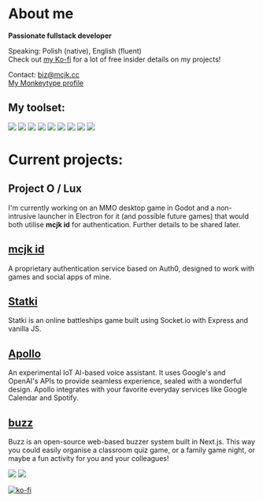 # About me
**Passionate fullstack developer**

Speaking: Polish (native), English (fluent)<br>
Check out [my Ko-fi](https://ko-fi.com/maciejkag) for a lot of free insider details on my projects!

Contact: biz@mcjk.cc<br>
[My Monkeytype profile](https://monkeytype.com/profile/maciejkag)<br>

## My toolset:
![](https://img.shields.io/badge/JavaScript-F7DF1E.svg?style=for-the-badge&logo=JavaScript&logoColor=black) ![](https://img.shields.io/badge/Node.js-339933.svg?style=for-the-badge&logo=nodedotjs&logoColor=white) ![](https://img.shields.io/badge/Express-000000.svg?style=for-the-badge&logo=Express&logoColor=white) ![](https://img.shields.io/badge/Next.js-000000.svg?style=for-the-badge&logo=nextdotjs&logoColor=white) ![](https://img.shields.io/badge/React-61DAFB.svg?style=for-the-badge&logo=React&logoColor=black) ![](https://img.shields.io/badge/Electron-47848F.svg?style=for-the-badge&logo=Electron&logoColor=white) ![](https://img.shields.io/badge/Python-3776AB.svg?style=for-the-badge&logo=Python&logoColor=white) ![](https://img.shields.io/badge/Flask-000000.svg?style=for-the-badge&logo=Flask&logoColor=white) ![](https://img.shields.io/badge/PHP-777BB4.svg?style=for-the-badge&logo=PHP&logoColor=white)

# Current projects:

## Project O / Lux
I'm currently working on an MMO desktop game in Godot and a non-intrusive launcher in Electron for it (and possible future games) that would both utilise **mcjk id** for authentication. Further details to be shared later.

## [mcjk id](https://id.mcjk.cc/)
A proprietary authentication service based on Auth0, designed to work with games and social apps of mine.

## [Statki](https://statki.mcjk.cc/)
Statki is an online battleships game built using Socket.io with Express and vanilla JS.

## [Apollo](https://github.com/77-co/Apollo/)
An experimental IoT AI-based voice assistant. It uses Google's and OpenAI's APIs to provide seamless experience, sealed with a wonderful design. Apollo integrates with your favorite everyday services like Google Calendar and Spotify.

## [buzz](https://github.com/MaciejkaG/buzz/)
Buzz is an open-source web-based buzzer system built in Next.js. This way you could easily organise a classroom quiz game, or a family game night, or maybe a fun activity for you and your colleagues!

![](https://github-readme-stats.vercel.app/api?username=MaciejkaG&show_icons=true&theme=transparent) ![](https://github-readme-stats.vercel.app/api/top-langs/?username=MaciejkaG&layout=donut&theme=transparent)

[![ko-fi](https://ko-fi.com/img/githubbutton_sm.svg)](https://ko-fi.com/Z8Z8OQF2R)
